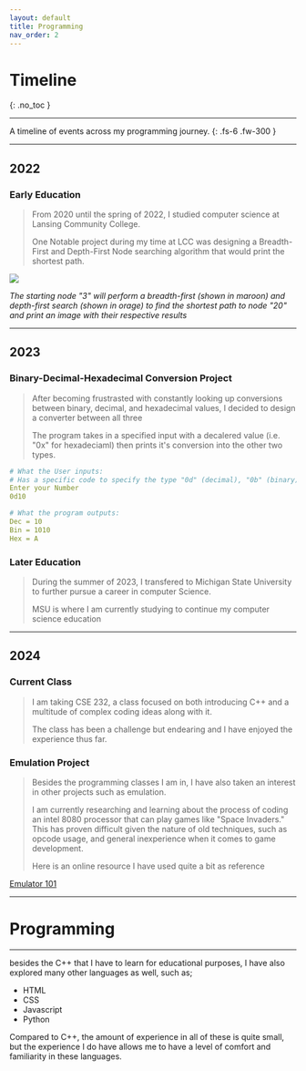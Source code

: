 ```yaml
---
layout: default
title: Programming
nav_order: 2
---
```


# Timeline
{: .no_toc }

---

A timeline of events across my programming journey.
{: .fs-6 .fw-300 }

---

## 2022

### Early Education

> From 2020 until the spring of 2022, I studied computer science at Lansing Community College.
>
> One Notable project during my time at LCC was designing a Breadth-First and Depth-First Node searching algorithm that would print the shortest path.

![](../../assets/images/big-graph.png)

*The starting node "3" will perform a breadth-first (shown in maroon) and depth-first search (shown in orage) to find the shortest path to node "20" and print an image with their respective results*

---

## 2023

### Binary-Decimal-Hexadecimal Conversion Project

> After becoming frustrasted with constantly looking up conversions between binary, decimal, and hexadecimal values, I decided to design a converter between all three
>
> The program takes in a specified input with a decalered value (i.e. "0x" for hexadeciaml) then prints it's conversion into the other two types.

```yaml
# What the User inputs:
# Has a specific code to specify the type "0d" (decimal), "0b" (binary), "0x" (hexadecimal)
Enter your Number
0d10

# What the program outputs:
Dec = 10  
Bin = 1010
Hex = A   
```

### Later Education

> During the summer of 2023, I transfered to Michigan State University to further pursue a career in computer Science.
>
> MSU is where I am currently studying to continue my computer science education

---

## 2024

### Current Class 

> I am taking CSE 232, a class focused on both introducing C++ and a multitude of complex coding ideas along with it.
>
> The class has been a challenge but endearing and I have enjoyed the experience thus far.

### Emulation Project

> Besides the programming classes I am in, I have also taken an interest in other projects such as emulation.
>
> I am currently researching and learning about the process of coding an intel 8080 processor that can play games like "Space Invaders." This has proven difficult given the nature of old techniques, such as opcode usage, and general inexperience when it comes to game development.
>
> Here is an online resource I have used quite a bit as reference

[Emulator 101](http://www.emulator101.com/welcome.html)

---

# Programming

---

besides the C++ that I have to learn for educational purposes, I have also explored many other languages as well, such as;

* HTML
* CSS
* Javascript
* Python

Compared to C++, the amount of experience in all of these is quite small, but the experience I do have allows me to have a level of comfort and familiarity in these languages.